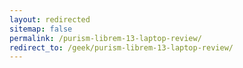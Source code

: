 ```yaml
---
layout: redirected
sitemap: false
permalink: /purism-librem-13-laptop-review/
redirect_to: /geek/purism-librem-13-laptop-review/
---
```

